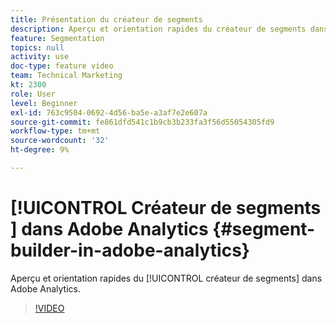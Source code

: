 ```yaml
---
title: Présentation du créateur de segments
description: Aperçu et orientation rapides du créateur de segments dans Adobe Analytics.
feature: Segmentation
topics: null
activity: use
doc-type: feature video
team: Technical Marketing
kt: 2300
role: User
level: Beginner
exl-id: 763c9504-0692-4d56-ba5e-a3af7e2e607a
source-git-commit: fe861dfd541c1b9cb3b233fa3f56d55054305fd9
workflow-type: tm+mt
source-wordcount: '32'
ht-degree: 9%

---
```


# [!UICONTROL Créateur de segments ] dans Adobe Analytics {#segment-builder-in-adobe-analytics}

Aperçu et orientation rapides du [!UICONTROL créateur de segments] dans Adobe Analytics.

>[!VIDEO](https://video.tv.adobe.com/v/25404/?quality=12)


